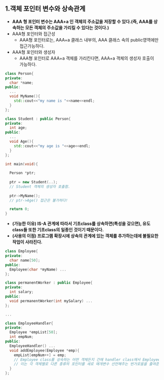 ## 1.객체 포인터 변수와 상속관계
  - **AAA 형 포인터 변수는 AAA+a 인 객체의 주소값을 저장할 수 있다.(즉, AAA를 상속하는 모든 객체의 주소값을 가리킬 수 있다는 것이다.)**
  - AAA형 포인터와 접근성
    - AAA형 포인터로는, AAA+a 클래스 내부의, AAA 클래스 속의 public영역에만 접근가능하다.
  - AAA형 포인터와 생성자
    - AAA형 포인터로 AAA+a 객체를 가리킨다면, AAA+a 객체의 생성자 호출이 가능하다.
    
```cpp
class Person{
private:
  char *name;
public:
  ...
  void MyName(){
    std::cout<<"my name is "<<name<<endl;
  }
}; 

class Student : public Person{
private:
  int age;
public:
  ...
  void Age(){
    std::cout<<"my age is "<<age<<endl;
  }
}; 

int main(void){
  
  Person *ptr;
  
  ptr = new Student(..);
  // Student 객체의 생성자 호출함.
  
  ptr->MyName();
  // ptr->Age() 접근은 불가하다!

  return 0;
}
```

  - **(가능한 이유) IS-A 관계에 따라서 기초class를 상속하면(특성을 갖으면), 유도class들 또한 기초class의 일종인 것이기 때문이다.** 
  - **(사용의 이점) 프로그램 확장시에 상속의 관계에 있는 객체를 추가하는데에 불필요한 작업이 사라진다.**
  
```cpp
class Employee{
private:
  char name[50];
public:
  Employee(char *myName) ...
};

class permanentWorker : public Employee{
private:
  int salary;
public:
  void permanentWorker(int mySalary) ...
};

...

class EmployeeHandler{
private:
  Employee *empList[50];
  int empNum;
public:
  EmployeeHandler() ...
  void addEmployee(Employee *emp){
    empList[empNum++] = emp;
    // Employee class를 상속하는 어떤 객체든지 간에 handler class에서 Employee 객체 포인터을 매개변수로 받아들일 수 있다.
    // 이는 각 객체별로 다른 종류의 포인터를 새로 매개변수 선언해주는 번거로움을 줄여준다.
  }
};

```
  
  
  
  
  
  
  
  
  
  